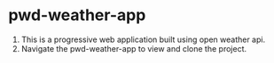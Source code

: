 # pwd-weather-app
1. This is a progressive web application built using open weather api.
2. Navigate the pwd-weather-app to view and clone the project.
